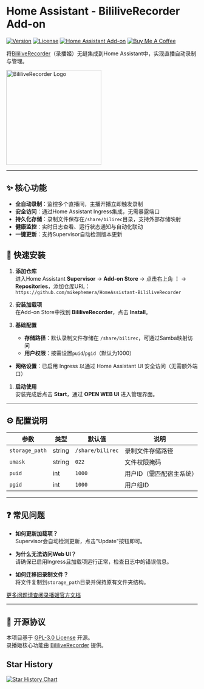 # Home Assistant - BililiveRecorder Add-on

[![Version](https://img.shields.io/github/tag/Bililive/BililiveRecorder.svg?label=Version)](https://github.com/mikephemera/HomeAssistant-BililiveRecorder/releases)
[![License](https://img.shields.io/github/license/mikephemera/HomeAssistant-BililiveRecorder.svg)](LICENSE)
[![Home Assistant Add-on](https://img.shields.io/badge/Home%20Assistant-Add--on-blue.svg)](https://www.home-assistant.io/)
[![Buy Me A Coffee](https://www.buymeacoffee.com/assets/img/custom_images/orange_img.png)](https://www.buymeacoffee.com/mikephemera)

将[BililiveRecorder](https://rec.danmuji.org/)（录播姬）无缝集成到Home Assistant中，实现直播自动录制与管理。

<img src="https://rec.danmuji.org/_astro/favicon.1uJQdJSa.svg" width="250" alt="BililiveRecorder Logo">

---

## ✨ 核心功能
- **全自动录制**：监控多个直播间，主播开播立即触发录制
- **安全访问**：通过Home Assistant Ingress集成，无需暴露端口
- **持久化存储**：录制文件保存在`/share/bilirec`目录，支持外部存储映射
- **健康监控**：实时日志查看、运行状态通知与自动化联动
- **一键更新**：支持Supervisor自动检测版本更新


## 🚀 快速安装
1. **添加仓库**  
   进入Home Assistant **Supervisor** → **Add-on Store** → 点击右上角 **⋮** → **Repositories**，添加仓库URL：  
   `https://github.com/mikephemera/HomeAssistant-BililiveRecorder`

2. **安装加载项**  
   在Add-on Store中找到 **BililiveRecorder**，点击 **Install**。

3. **基础配置**  
   - **存储路径**：默认录制文件存储在 `/share/bilirec`，可通过Samba映射访问
   - **用户权限**：按需设置`puid`/`pgid`（默认为1000）
- **网络设置**：已启用 Ingress 以通过 Home Assistant UI 安全访问（无需额外端口）
1. **启动使用**  
   安装完成后点击 **Start**，通过 **OPEN WEB UI** 进入管理界面。

---

## ⚙️ 配置说明
| 参数           | 类型   | 默认值           | 说明                     |
| -------------- | ------ | ---------------- | ------------------------ |
| `storage_path` | string | `/share/bilirec` | 录制文件存储路径         |
| `umask`        | string | `022`            | 文件权限掩码             |
| `puid`         | int    | `1000`           | 用户ID（需匹配宿主系统） |
| `pgid`         | int    | `1000`           | 用户组ID                 |

---

## ❓ 常见问题
- **如何更新加载项？**  
  Supervisor会自动检测更新，点击"Update"按钮即可。
  
- **为什么无法访问Web UI？**  
  请确保已启用Ingress且加载项运行正常，检查日志中的错误信息。

- **如何迁移旧录制文件？**  
  将文件复制到`storage_path`目录并保持原有文件夹结构。

[更多问题请查阅录播姬官方文档](https://rec.danmuji.org/user/faq/)

---

## 📜 开源协议
本项目基于 [GPL-3.0 License](LICENSE) 开源。  
录播姬核心功能由 [BililiveRecorder](https://github.com/BililiveRecorder/BililiveRecorder) 提供。

## Star History

[![Star History Chart](https://api.star-history.com/svg?repos=mikephemera/HomeAssistant-BililiveRecorder&type=Date)](https://star-history.com/#mikephemera/HomeAssistant-BililiveRecorder&Date)